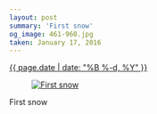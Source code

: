 ```yaml
---
layout: post
summary: 'First snow'
og_image: 461-960.jpg
taken: January 17, 2016
---
```


<div class="post">
 <time>
  <a href="/461">
   {{ page.date | date: "%B %-d, %Y" }}
  </a>
 </time>
 <a href="/461">
  <figure data-taken="1/17/2016">
   <img alt="First snow" sizes="(min-width: 700px) 50vw, calc(100vw - 2rem)" src="{{ site.assets_url }}/461-480.jpg" srcset="{{ site.assets_url }}/461-960.jpg 960w, {{ site.assets_url }}/461-720.jpg 720w, {{ site.assets_url }}/461-480.jpg 480w, {{ site.assets_url }}/461-240.jpg 240w"/>
  </figure>
 </a>
 <span>
  First snow
 </span>
</div>
